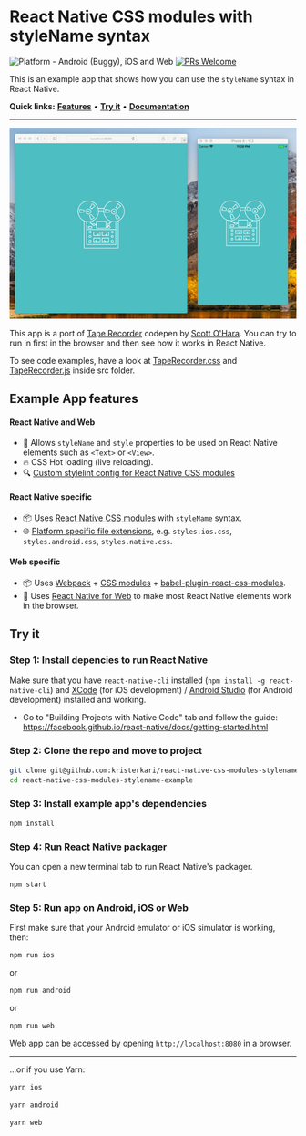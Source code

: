 # React Native CSS modules with styleName syntax

![Platform - Android (Buggy), iOS and Web](<https://img.shields.io/badge/platform-Android%20(Buggy)%20%7C%20iOS%20%7C%20Web-blue.svg>)
[![PRs Welcome](https://img.shields.io/badge/PRs-welcome-brightgreen.svg)](https://egghead.io/courses/how-to-contribute-to-an-open-source-project-on-github)

This is an example app that shows how you can use the `styleName` syntax in React Native.

**Quick links:** **[Features](#example-app-features)** • **[Try it](#try-it)** • **[Documentation](https://github.com/kristerkari/react-native-css-modules#documentation)**

---

<img src="screenshots/demo.gif" width="600">

This app is a port of [Tape Recorder](https://codepen.io/scottohara/pen/qobKB) codepen by [Scott O'Hara](https://codepen.io/scottohara/). You can try to run in first in the browser and then see how it works in React Native.

To see code examples, have a look at [TapeRecorder.css](src/TapeRecorder.css) and [TapeRecorder.js](src/TapeRecorder.js) inside src folder.

## Example App features

#### React Native and Web

- :tada: Allows `styleName` and `style` properties to be used on React Native elements such as `<Text>` or `<View>`.
- :fire: CSS Hot loading (live reloading).
- :mag: [Custom stylelint config for React Native CSS modules](https://github.com/kristerkari/stylelint-config-react-native-css-modules)

#### React Native specific

- :package: Uses [React Native CSS modules](https://github.com/kristerkari/react-native-css-modules) with `styleName` syntax.
- :globe_with_meridians: [Platform specific file extensions](https://facebook.github.io/react-native/docs/platform-specific-code.html#platform-specific-extensions), e.g. `styles.ios.css`, `styles.android.css`, `styles.native.css`.

#### Web specific

- :package: Uses [Webpack](https://webpack.js.org/) + [CSS modules](https://github.com/css-modules/css-modules) + [babel-plugin-react-css-modules](https://github.com/gajus/babel-plugin-react-css-modules).
- :wrench: Uses [React Native for Web](https://github.com/necolas/react-native-web) to make most React Native elements work in the browser.

## Try it

### Step 1: Install depencies to run React Native

Make sure that you have `react-native-cli` installed (`npm install -g react-native-cli`) and [XCode](https://developer.apple.com/xcode/) (for iOS development) / [Android Studio](https://developer.android.com/studio/index.html) (for Android development) installed and working.

- Go to "Building Projects with Native Code" tab and follow the guide: https://facebook.github.io/react-native/docs/getting-started.html

### Step 2: Clone the repo and move to project

```sh
git clone git@github.com:kristerkari/react-native-css-modules-stylename-example.git
cd react-native-css-modules-stylename-example
```

### Step 3: Install example app's dependencies

```sh
npm install
```

### Step 4: Run React Native packager

You can open a new terminal tab to run React Native's packager.

```sh
npm start
```

### Step 5: Run app on Android, iOS or Web

First make sure that your Android emulator or iOS simulator is working, then:

```sh
npm run ios
```

or

```sh
npm run android
```

or

```sh
npm run web
```

Web app can be accessed by opening `http://localhost:8080` in a browser.

---

...or if you use Yarn:

```sh
yarn ios
```

```sh
yarn android
```

```sh
yarn web
```

